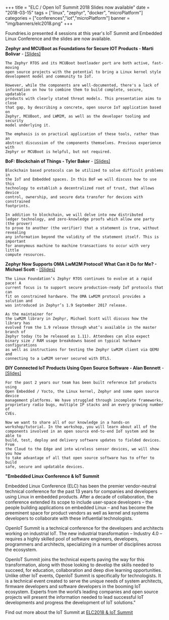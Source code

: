 +++
title = "ELC / Open IoT Summit 2018 Slides now available"
date = "2018-03-15"
tags = ["linux", "zephyr", "docker", "microPlatform"]
categories = ["conferences","iot","microPlatform"]
banner = "img/banners/elc2018.png"
+++

Foundries.io presented 4 sessions at this year's IoT Summit and Embedded
Linux Conference and the slides are now available.

<!--more-->

__Zephyr and MCUBoot as Foundations for Secure IOT Products - Marti Bolivar__ - [\[Slides\]](/conf/2018elc/2018-ELC-Bolivar.pdf)

```
The Zephyr RTOS and its MCUBoot bootloader port are both active, fast-moving
open source projects with the potential to bring a Linux kernel style
development model and community to IoT.

However, while the components are well-documented, there's a lack of
information on how to combine them to build complete, secure, updatable
products with clearly stated threat models. This presentation aims to close
that gap, by describing a concrete, open source IoT application based on
Zephyr, MCUBoot, and LWM2M, as well as the developer tooling and security
model underlying it.

The emphasis is on practical application of these tools, rather than an
abstract discussion of the components themselves. Previous experience with
Zephyr or MCUBoot is helpful, but not required.
```

__BoF: Blockchain of Things - Tyler Baker__ - [\[Slides\]](/conf/2018elc/2018-ELC-Baker.pdf)

```
Blockchain based protocols can be utilized to solve difficult problems in
the IoT and Embedded spaces. In this BoF we will discuss how to use this
technology to establish a decentralized root of trust, that allows device
control, ownership, and secure data transfer for devices with constrained
footprints.

In addition to blockchain, we will delve into new distributed
ledger technology, and zero-knowledge proofs which allow one party (the prover)
to prove to another (the verifier) that a statement is true, without revealing
any information beyond the validity of the statement itself. This is important
for anonymous machine to machine transactions to occur with very little
compute resources.

```

__Zephyr Now Supports OMA LwM2M Protocol! What Can it Do for Me? - Michael Scott__ - [\[Slides\]](/conf/2018elc/2018-ELC-Scott.pdf)

```
The Linux Foundation’s Zephyr RTOS continues to evolve at a rapid pace! A
current focus is to support secure production-ready IoT protocols that can
fit on constrained hardware. The OMA LwM2M protocol provides a solution and
was introduced in Zephyr’s 1.9 September 2017 release.

As the maintainer for
the LwM2M library in Zephyr, Michael Scott will discuss how the library has
evolved from the 1.9 release through what’s available in the master branch of
Zephyr today (to be released as 1.11). Attendees can also expect
binary size / RAM usage breakdowns based on typical hardware configurations
as well as instructions for testing the Zephyr LwM2M client via QEMU and
connecting to a LwM2M server secured with DTLS.
```

__DIY Connected IoT Products Using Open Source Software - Alan Bennett__  - [\[Slides\]](/conf/2018elc/2018-ELC-Bennett.pdf)

```
For the past 2 years our team has been built reference IoT products using
Open Embedded / Yocto, the Linux kernel, Zephyr and some open source device
management platforms. We have struggled through incomplete frameworks,
proprietary radio bugs, multiple IP stacks and an every growing number of
CVEs.

Now we want to share all of our knowledge in a hands-on
workshop/tutorial. In the workshop, you will learn about all of the
components involved in an open source end-to-end IoT system and be able to
build, test, deploy and delivery software updates to fielded devices. From
the Cloud to the Edge and into wireless sensor devices, we will show you how
to take advantage of all that open source software has to offer to build
safe, secure and updatable devices.
```

__"Embedded Linux Conference & IoT Summit__

Embedded Linux Conference (ELC) has been the premier vendor-neutral technical
conference for the past 13 years for companies and developers using Linux in
embedded products. After a decade of collaboration, the conference extended
its scope to include user-space developers – the people building applications
on embedded Linux – and has become the preeminent space for product vendors
as well as kernel and systems developers to collaborate with these
influential technologists.

OpenIoT Summit is a technical conference for the developers and architects
working on industrial IoT. The new industrial transformation – Industry 4.0 –
requires a highly skilled pool of software engineers, developers, programmers
and architects, specializing in a number of disciplines across the ecosystem.

OpenIoT Summit joins the technical experts paving the way for this
transformation, along with those looking to develop the skills needed
to succeed, for education, collaboration and deep dive learning
opportunities. Unlike other IoT events, OpenIoT Summit is specifically
for technologists. It is a technical event created to serve the unique
needs of system architects, firmware developers and software developers
in the booming IoT ecosystem. Experts from the world’s leading companies
and open source projects will present the information needed to lead
successful IoT developments and progress the development of IoT solutions."

Find out more about the IoT Summit at [ELC2018 & IoT Summit](https://events.linuxfoundation.org/events/elc-openiot-north-america-2018/)
